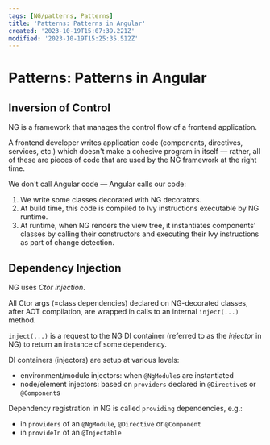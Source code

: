 ```yaml
---
tags: [NG/patterns, Patterns]
title: 'Patterns: Patterns in Angular'
created: '2023-10-19T15:07:39.221Z'
modified: '2023-10-19T15:25:35.512Z'
---
```


# Patterns: Patterns in Angular


## Inversion of Control

NG is a framework that manages the control flow of a frontend application.

A frontend developer writes application code (components, directives, services, etc.) which doesn't make a cohesive program in itself &mdash; rather, all of these are pieces of code that are used by the NG framework at the right time.

We don't call Angular code &mdash; Angular calls our code:
1. We write some classes decorated with NG decorators.
2. At build time, this code is compiled to Ivy instructions executable by NG runtime.
3. At runtime, when NG renders the view tree, it instantiates components' classes by calling their constructors and executing their Ivy instructions as part of change detection.


## Dependency Injection

NG uses _Ctor injection_.

All Ctor args (=class dependencies) declared on NG-decorated classes, after AOT compilation, are wrapped in calls to an internal `inject(...)` method.

`inject(...)` is a request to the NG DI container (referred to as the _injector_ in NG) to return an instance of some dependency.

DI containers (injectors) are setup at various levels:
- environment/module injectors: when `@NgModule`s are instantiated
- node/element injectors: based on `providers` declared in `@Directive`s or `@Component`s

Dependency registration in NG is called `providing` dependencies, e.g.:
- in `providers` of an `@NgModule`, `@Directive` or `@Component`
- in `provideIn` of an `@Injectable`

